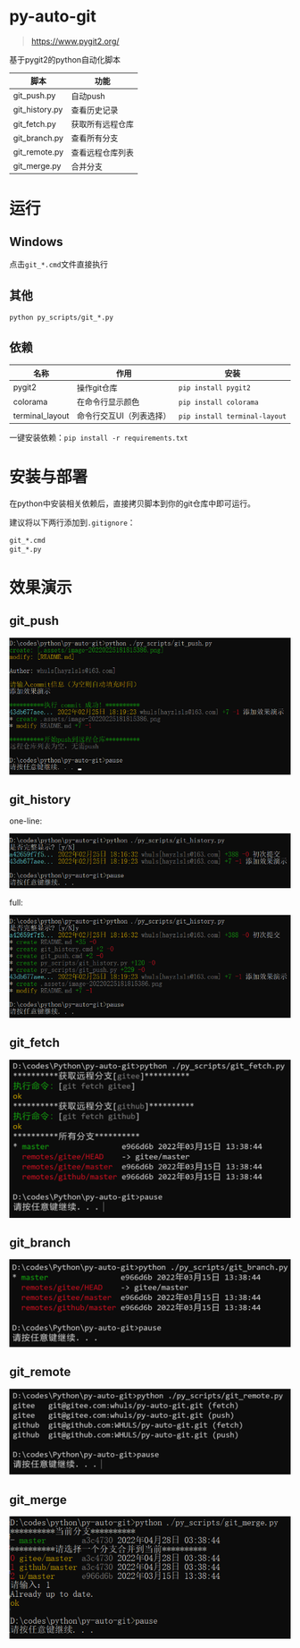# py-auto-git

> https://www.pygit2.org/

基于pygit2的python自动化脚本

|脚本|功能|
|---|---|
|git_push.py|自动push|
|git_history.py|查看历史记录|
|git_fetch.py|获取所有远程仓库|
|git_branch.py|查看所有分支|
|git_remote.py|查看远程仓库列表|
|git_merge.py|合并分支|

# 运行

## Windows

点击`git_*.cmd`文件直接执行

## 其他

```shell
python py_scripts/git_*.py
```

## 依赖

|名称|作用|安装|
|---|----|----|
|pygit2|操作git仓库|`pip install pygit2`|
|colorama|在命令行显示颜色|`pip install colorama`|
|terminal_layout|命令行交互UI（列表选择）|`pip install terminal-layout`|

一键安装依赖：`pip install -r requirements.txt`

# 安装与部署

在python中安装相关依赖后，直接拷贝脚本到你的git仓库中即可运行。

建议将以下两行添加到`.gitignore`：

```properties
git_*.cmd
git_*.py
```

# 效果演示

## git_push

![image-20220225181943487](imgs/image-20220225181943487.png)

## git_history

one-line:

![image-20220225182131096](imgs/image-20220225182131096.png)

full:

![image-20220225182022576](imgs/image-20220225181815386.png)

## git_fetch

![image-20220427221817476](imgs/image-20220427221817476.png)

## git_branch

![image-20220427221504032](imgs/image-20220427221504032.png)

## git_remote

![image-20220427221615566](imgs/image-20220427221615566.png)

## git_merge

![image-20220428034104412](imgs/image-20220428034104412.png)
